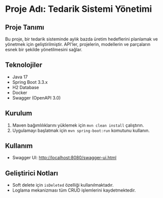 # Proje Adı: Tedarik Sistemi Yönetimi

## Proje Tanımı
Bu proje, bir tedarik sisteminde aylık bazda üretim hedeflerini planlamak ve yönetmek için geliştirilmiştir. API'ler, projelerin, modellerin ve parçaların esnek bir şekilde yönetilmesini sağlar.

## Teknolojiler
- Java 17
- Spring Boot 3.3.x
- H2 Database
- Docker
- Swagger (OpenAPI 3.0)

## Kurulum
1. Maven bağımlılıklarını yüklemek için `mvn clean install` çalıştırın.
2. Uygulamayı başlatmak için `mvn spring-boot:run` komutunu kullanın.

## Kullanım
- Swagger UI: [http://localhost:8080/swagger-ui.html](http://localhost:8080/swagger-ui.html)

## Geliştirici Notları
- Soft delete için `isDeleted` özelliği kullanılmaktadır.
- Loglama mekanizması tüm CRUD işlemlerini kaydetmektedir.
